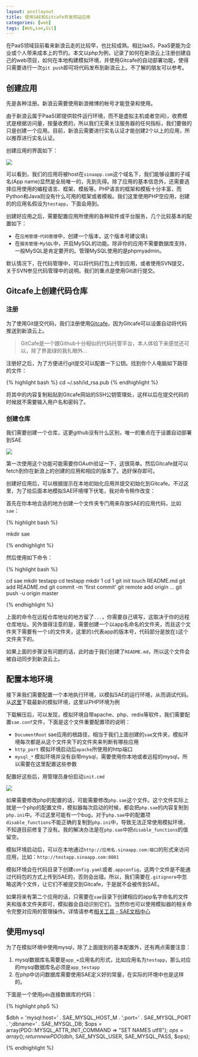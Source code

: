 ```yaml
---
layout: postlayout
title: 使用SAE和Gitcafe开发网站应用
categories: [web]
tags: [Web,sae,Git]
---
```


在PaaS领域目前看来新浪云走的比较早，也比较成熟。相比IaaS，PaaS更能为企业或个人带来成本上的节约。本文以php为例，记录了如何在新浪云上注册创建自己的web项目，如何在本地构建模拟环境，并使用Gitcafe的自动部署功能，使得只需要进行一次`git push`即可将代码发布到新浪云上。不了解的朋友可以参考。

## 创建应用

先是各种注册。新浪云需要使用新浪微博的帐号才能登录和使用。

由于新浪云属于PaaS(即提供软件运行环境，而不是虚拟主机或者空间)，收费模式是根据访问量，按量收费的，所以我们无需关注服务器的任何指标，我们要做的只是创建一个应用。目前，新浪云需要进行实名认证才能创建2个以上的应用，所以推荐进行实名认证。

创建应用的界面如下：

![](http://pchou.qiniudn.com/sae-gitcafe-01.png)

可以看到，我们的应用将被host在`sinaapp.com`这个域名下，我们能够设置的子域名(App name)显然是全局唯一的，先到先得。除了应用的基本信息外，还需要选择应用使用的编程语言、框架、模板等。PHP语言的框架和模板十分丰富，而Python和Java则没有什么可用的框架或者模板。我们这里使用PHP空应用，创建的的应用名假设为`testapp`，下面会用到。

创建好应用之后，需要配置应用所使用的各种软件或平台服务，几个比较基本的配置如下：

- 在`应用管理`-`代码管理`中，创建一个版本，这个版本号建议填`1`
- 在`服务管理`-`MySQL`中，开启MySQL的功能。除非你的应用不需要数据库支持，一般MySQL是肯定要开的。管理MySQL使用的是phpmyadmin。

默认情况下，在代码管理中，可以将代码打包上传到应用，或者使用SVN提交，关于SVN参见代码管理中的说明。我们的重点是使用Git进行提交。


## Gitcafe上创建代码仓库

### 注册

为了使用Git提交代码，我们注册使用[Gitcafe](http://gitcafe.com/)。因为Gitcafe可以设置自动将代码推送到新浪云上。

> GitCafe是一个跟Github十分相似的代码托管平台，本人体验下来感觉还可以，除了界面绿的我扎眼外...

注册好之后，为了方便进行git提交可以配置一下公钥。找到你个人电脑如下路径的文件：

{% highlight bash %}
cd ~/.ssh/id_rsa.pub
{% endhighlight %}

将其中的内容复制粘贴到Gitcafe网站的SSH公钥管理处，这样以后在提交代码的时候就不需要输入用户名和密码了。

### 创建仓库

我们需要创建一个仓库，这更github没有什么区别，唯一的重点在于设置自动部署到SAE

![](http://pchou.qiniudn.com/sae-gitcafe-02.jpg)

第一次使用这个功能可能需要你OAuth验证一下，这很简单。然后Gitcafe就可以fetch到你在新浪上的创建的应用和相应的版本了。选好保存即可。

创建好应用后，可以根据提示在本地初始化应用并提交初始化到Gitcafe。不过这里，为了给后面本地模拟SAE环境埋下伏笔，我对命令稍作改变：

首先在你本地合适的地方创建一个文件夹专门用来存放SAE的应用代码，比如`sae`：

{% highlight bash %}

mkdir sae

{% endhighlight %}

然后使用如下命令：

{% highlight bash %}

cd sae
mkdir testapp
cd testapp
mkdir 1
cd 1
git init
touch README.md
git add README.md
git commit -m 'first commit'
git remote add origin ...
git push -u origin master

{% endhighlight %}

上面的命令在远程仓库地址的地方留了`...`，你需要自己填写，这取决于你的远程仓库地址。另外值得注意的是，需要创建一个以app名命名的文件夹，而且这个文件夹下需要有一个`1`的文件夹，这里的`1`代表app的版本号，代码部分是放在`1`这个文件夹下的。

如果上面的步骤没有问题的话，此时由于我们创建了`README.md`，所以这个文件会被自动同步到新浪云上。


## 配置本地环境

接下来我们需要配置一个本地执行环境，以模拟SAE的运行环境，从而调试代码。从[这里](http://sae.sina.com.cn/doc/download.html#php-download)下载最新的模拟环境，这里以PHP环境为例

下载解压后，可以发现，模拟环境自带apache、php、redis等软件，我们需要配置`sae.conf`文件，下面是这个文件重要配置项的说明：

- `DocumentRoot` sae应用的根路径，相当于我们上面创建的`sae`文件夹，模拟环境每次都是从这个文件夹下的文件夹来判断有哪些应用
- `http_port` 模拟环境启动后`apache`所使用的http端口
- `mysql_*` 模拟环境并没有自带mysql，需要使用你本地或者远程的mysql，所以需要在这里配置这些参数

配置好这些后，用管理员身份启动`init.cmd`

![](http://pchou.qiniudn.com/sae-gitcafe-03.jpg)

如果需要修改php的配置的话，可能需要修改`php.sae`这个文件。这个文件实际上就是一个php的配置文件，模拟器每次启动的时候，都会把`php.sae`的内容复制到`php.ini`中。不过这里可能有一个bug，对于`php.sae`中的配置项`disable_functions`不能正确的复制到`php.ini`中，导致无法正常使用模拟环境，不知道目前修复了没有。我的解决办法是在`php.sae`中把`disable_functions`的值留空。

模拟环境启动后，可以在本地通过`http://应用名.sinaapp.com:端口`的形式来访问应用，比如：`http://testapp.sinaapp.com:8081`

模拟环境会在代码目录下创建`config.yaml`或者`.appconfig`，这两个文件是不能通过代码包的方式上传到SAE的，否则会出错。所以，我们需要在`.gitignore`中忽略这两个文件，让它们不被提交到Gitcafe，于是就不会被传到SAE。


如果将来有第二个应用的话，只需要在`sae`目录下创建相应的app名字命名的文件夹和版本文件夹即可，模拟器会自动识别它们。当然你也可以使用模拟器的相关命令完整对应用的管理操作。详情请参考[相关工具 - SAE文档中心](http://sae.sina.com.cn/doc/php/tools.html)

## 使用mysql

为了在模拟环境中使用mysql，除了上面提到的基本配置外，还有两点需要注意：

1. mysql数据库名需要是`app_`+应用名的形式，比如应用名为`testapp`，那么对应的mysql数据库名必须是`app_testapp`
2. 在php中访问数据库需要使用SAE定义好的常量，在实际的环境中也是这样的。

下面是一个使用`pdo`连接数据库的代码：

{% highlight php5 %}

$dbh = 'mysql:host=' . SAE_MYSQL_HOST_M . ';port=' . SAE_MYSQL_PORT . ';dbname=' . SAE_MYSQL_DB;
$ops = array(PDO::MYSQL_ATTR_INIT_COMMAND => "SET NAMES utf8");
$ops = array();
return new PDO($dbh, SAE_MYSQL_USER, SAE_MYSQL_PASS, $ops);

{% endhighlight %}